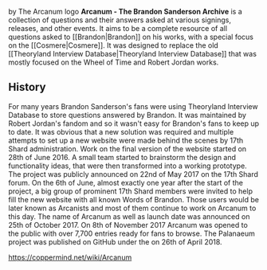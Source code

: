  by  The Arcanum logo
**Arcanum - The Brandon Sanderson Archive** is a collection of questions and their answers asked at various signings, releases, and other events. It aims to be a complete resource of all questions asked to [[Brandon\|Brandon]] on his works, with a special focus on the [[Cosmere\|Cosmere]]. It was designed to replace the old [[Theoryland Interview Database\|Theoryland Interview Database]] that was mostly focused on the Wheel of Time and Robert Jordan works.

## History
For many years Brandon Sanderson's fans were using Theoryland Interview Database to store questions answered by Brandon. It was maintained by Robert Jordan's fandom and so it wasn't easy for Brandon's fans to keep up to date. It was obvious that a new solution was required and multiple attempts to set up a new website were made behind the scenes by 17th Shard administration.
Work on the final version of the website started on 28th of June 2016. A small team started to brainstorm the design and functionality ideas, that were then transformed into a working prototype. The project was publicly announced on 22nd of May 2017 on the 17th Shard forum. On the 6th of June, almost exactly one year after the start of the project, a big group of prominent 17th Shard members were invited to help fill the new website with all known Words of Brandon. Those users would be later known as Arcanists and most of them continue to work on Arcanum to this day.
The name of Arcanum as well as launch date was announced on 25th of October 2017.
On 8th of November 2017 Arcanum was opened to the public with over 7,700 entries ready for fans to browse.
The Palanaeum project was published on GitHub under the  on 26th of April 2018.







https://coppermind.net/wiki/Arcanum